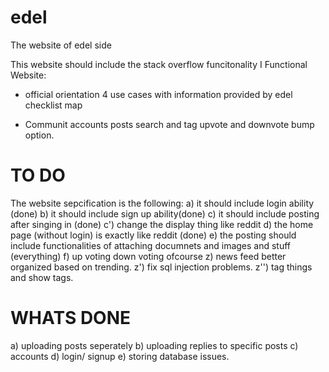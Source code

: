 # edel
The website of edel side

This website should include the stack overflow funcitonality
I
Functional Website:

* official orientation
	4 use cases with information provided by edel
			checklist
			map

* Communit
	accounts
	posts
	search and tag
	upvote and downvote
	bump option.


# TO DO
The website sepcification is the following:
a) it should include login ability (done)
b) it should include sign up ability(done)
c) it should include posting after singing in (done)
c') change the display thing like reddit
d) the home page (without login) is exactly like reddit (done)
e) the posting should include functionalities of attaching documnets and images and stuff (everything)
f) up voting down voting ofcourse
z) news feed better organized based on trending.
z') fix sql injection problems.
z'') tag things and show tags.


# WHATS DONE
a) uploading posts seperately
b) uploading replies to specific posts
c) accounts
d) login/ signup
e) storing database issues.

